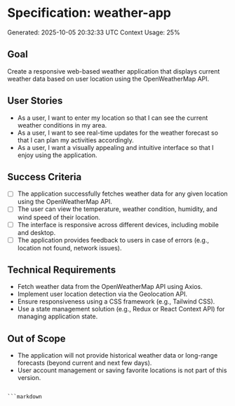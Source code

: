 # Specification: weather-app
Generated: 2025-10-05 20:32:33 UTC
Context Usage: 25%

## Goal
Create a responsive web-based weather application that displays current weather data based on user location using the OpenWeatherMap API.

## User Stories
- As a user, I want to enter my location so that I can see the current weather conditions in my area.
- As a user, I want to see real-time updates for the weather forecast so that I can plan my activities accordingly.
- As a user, I want a visually appealing and intuitive interface so that I enjoy using the application.

## Success Criteria
- [ ] The application successfully fetches weather data for any given location using the OpenWeatherMap API.
- [ ] The user can view the temperature, weather condition, humidity, and wind speed of their location.
- [ ] The interface is responsive across different devices, including mobile and desktop.
- [ ] The application provides feedback to users in case of errors (e.g., location not found, network issues).

## Technical Requirements
- Fetch weather data from the OpenWeatherMap API using Axios.
- Implement user location detection via the Geolocation API.
- Ensure responsiveness using a CSS framework (e.g., Tailwind CSS).
- Use a state management solution (e.g., Redux or React Context API) for managing application state.

## Out of Scope
- The application will not provide historical weather data or long-range forecasts (beyond current and next few days).
- User account management or saving favorite locations is not part of this version.
```

```markdown